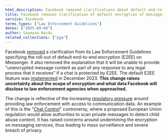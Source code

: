 ```yaml
---
html_description: Facebook removed clarifications about default end-to-end encryption from its Law Enforcement Guidelines, raising uncertainty about what data it will disclose to authorities.
title: Facebook removes clarification of default encryption of messages
service: Facebook
terms_types: ["Law Enforcement Guidelines"]
dates: ["2025-09-08"]
author: Saumyaa Naidu
related_collections: ["pga"]
---
```


Facebook [removed](https://github.com/OpenTermsArchive/pga-versions/commit/d7f55cee17efd0d1a6611c5eccdb0f779202f2c3#diff-74c567ad17dce3e5bfefec67ace1101a23821fb7aedd8ef0d2a481a2e971a11cL13) a clarification from its Law Enforcement Guidelines specifying the roll-out of default end-to-end encryption (E2EE) on Messenger. It also removed the explanation that it will be unable to provide “unencrypted message content as part of any response to any legal process that it receives” if a chat is protected by E2EE. The default E2EE feature was [implemented](https://www.reuters.com/technology/meta-start-fully-encrypting-messages-facebook-instagram-wsj-2023-12-07/) in December 2023. **This change raises uncertainty about the scope of encryption and what data Facebook will disclose to law enforcement agencies when approached.** 

The change is reflective of the increasing [regulatory pressure](https://www.techpolicy.press/policy-directions-on-encrypted-messaging-and-extreme-speech/) around providing law enforcement with access to communication data. An example of this is the “[Chat Control](https://edri.org/our-work/chat-control-what-is-actually-going-on/)” controversy, where a proposed European Union regulation would allow authorities to scan private messages to detect child abuse content. It has raised concerns around undermining the encryption on messaging services, thus leading to mass surveillance and severe breach of privacy. 
